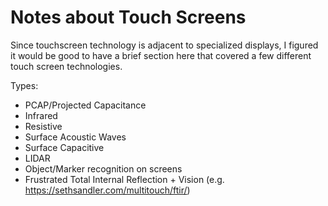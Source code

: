 # Notes about Touch Screens

Since touchscreen technology is adjacent to specialized displays, I figured it would be good to have a brief section here that covered a few different touch screen technologies.

Types:

* PCAP/Projected Capacitance
* Infrared
* Resistive
* Surface Acoustic Waves
* Surface Capacitive
* LIDAR
* Object/Marker recognition on screens
* Frustrated Total Internal Reflection + Vision (e.g. https://sethsandler.com/multitouch/ftir/)
